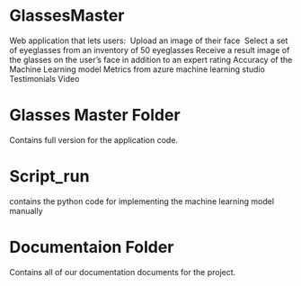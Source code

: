# GlassesMaster

Web application that lets users: 
Upload an image of their face 
Select a set of eyeglasses from an inventory of 50 eyeglasses
Receive a result image of the glasses on the user’s face in addition to an expert rating
Accuracy of the Machine Learning model
Metrics from azure machine learning studio
Testimonials Video


# Glasses Master Folder
Contains full version for the application code.

# Script_run
contains the python code for implementing the machine learning model manually

# Documentaion Folder
Contains all of our documentation documents for the project.

